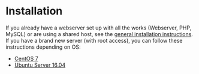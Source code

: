 # Installation

If you already have a webserver set up with all the works (Webserver, PHP, MySQL) or are using a shared host, see the [general installation instructions](/user/installation/general.md). If you have a brand new server (with root access), you can follow these instructions depending on OS:

- [CentOS 7](centos-7.md)
- [Ubuntu Server 16.04](ubuntu-server.md)
